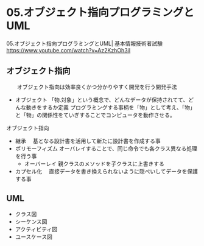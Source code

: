 # 05.オブジェクト指向プログラミングとUML
05.オブジェクト指向プログラミングとUML| 基本情報技術者試験
https://www.youtube.com/watch?v=Az2KzhOh3iI

## オブジェクト指向
　　オブジェクト指向は効率良くかつ分かりやすく開発を行う開発手法

+ オブジェクト
「物.対象」という概念で、どんなデータが保持されてて、どんな動きをするか定義
プログラミングする事柄を「物」として考え、「物」と「物」の関係性をていぎすることでコンピュータを動作させる。

オブジェクト指向
+ 継承
　基となる設計書を活用して新たに設計書を作成する事
+ ポリモーフィズム
  オーバレイすることで、同じ命令でも各クラス異なる処理を行う事
  + オーバーレイ 親クラスのメソッドを子クラスに上書きする
+ カプセル化
　直接データを書き換えられないように隠ぺいしてデータを保護する事

## UML
* クラス図
* シーケンス図
* アクティビティ図
* ユースケース図